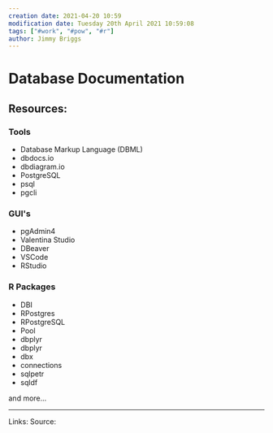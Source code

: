 ```yaml
---
creation date: 2021-04-20 10:59
modification date: Tuesday 20th April 2021 10:59:08
tags: ["#work", "#pow", "#r"]
author: Jimmy Briggs
---
```


# Database Documentation

## Resources:

### Tools

- Database Markup Language (DBML)
- dbdocs.io
- dbdiagram.io
- PostgreSQL
- psql
- pgcli

### GUI's

- pgAdmin4
- Valentina Studio
- DBeaver
- VSCode
- RStudio

### R Packages

- DBI
- RPostgres
- RPostgreSQL
- Pool
- dbplyr
- dbplyr
- dbx
- connections
- sqlpetr
- sqldf

and more...


***
Links: 
Source:

